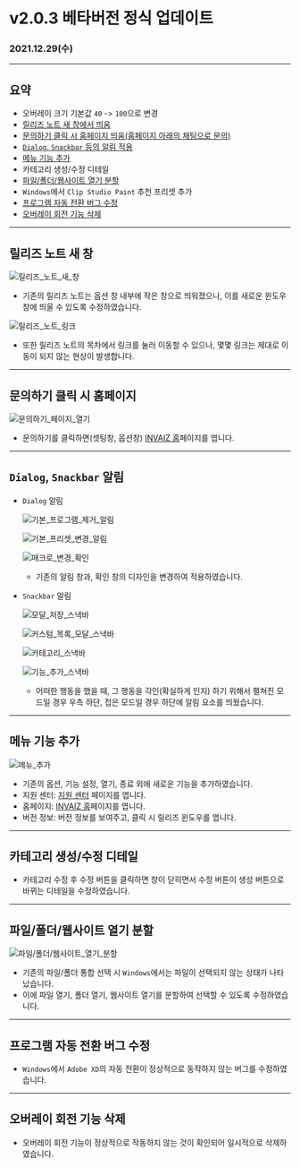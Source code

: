 # v2.0.3 베타버전 정식 업데이트

### 2021.12.29(수)

---

## 요약

- 오버레이 크기 기본값 `40` -> `100`으로 변경
- [릴리즈 노트 새 창에서 띄움](#릴리즈-노트-새-창)
- [문의하기 클릭 시 홈페이지 띄움(홈페이지 아래의 채팅으로 문의)](#문의하기-클릭-시-홈페이지)
- [`Dialog`, `Snackbar` 등의 알림 적용](#dialog-snackbar-알림)
- [메뉴 기능 추가](#메뉴-기능-추가)
- 카테고리 생성/수정 디테일
- [파일/폴더/웹사이트 열기 분할](#파일폴더웹사이트-열기-분할)
- `Windows`에서 `Clip Studio Paint` 추천 프리셋 추가
- [프로그램 자동 전환 버그 수정](#프로그램-자동-전환-버그-수정)
- [오버레이 회전 기능 삭제](#오버레이-회전-기능-삭제)

---

## 릴리즈 노트 새 창

![릴리즈_노트_새_창](../assets/v2.0.3/release_note_window.gif)

- 기존의 릴리즈 노트는 옵션 창 내부에 작은 창으로 띄워졌으나, 이를 새로운 윈도우 창에 띄울 수 있도록 수정하였습니다.

![릴리즈_노트_링크](../assets/v2.0.3/release_note_link.gif)

- 또한 릴리즈 노트의 목차에서 링크를 눌러 이동할 수 있으나, 몇몇 링크는 제대로 이동이 되지 않는 현상이 발생합니다.

---

## 문의하기 클릭 시 홈페이지

![문의하기_페이지_열기](../assets/v2.0.3/qna_home.gif)

- 문의하기를 클릭하면(셋팅창, 옵션창) [INVAIZ 홈](https://www.invaiz.com/)페이지를 엽니다.

---

## `Dialog`, `Snackbar` 알림

- `Dialog` 알림

  ![기본_프로그램_제거_알림](../assets/v2.0.3/dialog/remove_program_alert.gif)

  ![기본_프리셋_변경_알림](../assets/v2.0.3/dialog/change_preset_alert.gif)

  ![매크로_변경_확인](../assets/v2.0.3/dialog/change_macro_confirm.gif)

  - 기존의 알림 창과, 확인 창의 디자인을 변경하여 적용하였습니다.

- `Snackbar` 알림

  ![모달_저장_스낵바](../assets/v2.0.3/dialog/modal_snack.gif)

  ![커스텀_목록_모달_스낵바](../assets/v2.0.3/dialog/custom_modal_snack.gif)

  ![카테고리_스낵바](../assets/v2.0.3/dialog/category_snack.gif)

  ![기능_추가_스낵바](../assets/v2.0.3/dialog/add_function_snack.gif)

  - 어떠한 행동을 했을 때, 그 행동을 각인(확실하게 인지) 하기 위해서 펼쳐진 모드일 경우 우측 하단, 접은 모드일 경우 하단에 알림 요소를 띄웠습니다.

---

## 메뉴 기능 추가

![메뉴_추가](../assets/v2.0.3/update_menu.png)

- 기존의 옵션, 기능 설정, 열기, 종료 외에 새로운 기능을 추가하였습니다.
- 지원 센터: [지원 센터](https://dynamic-position-46c.notion.site/INVAIZ-V-1-0-4174e58b8cfe4161ae3a2c0f9579a982) 페이지를 엽니다.
- 홈페이지: [INVAIZ 홈](https://www.invaiz.com/)페이지를 엽니다.
- 버전 정보: 버전 정보를 보여주고, 클릭 시 릴리즈 윈도우를 엽니다.

---

## 카테고리 생성/수정 디테일

- 카테고리 수정 후 수정 버튼을 클릭하면 창이 닫히면서 수정 버튼이 생성 버튼으로 바뀌는 디테일을 수정하였습니다.

---

## 파일/폴더/웹사이트 열기 분할

![파일/폴더/웹사이트_열기_분할](../assets/v2.0.3/open_path_update.gif)

- 기존의 파일/폴더 통합 선택 시 `Windows`에서는 파일이 선택되지 않는 상태가 나타났습니다.
- 이에 파일 열기, 폴더 열기, 웹사이트 열기를 분할하여 선택할 수 있도록 수정하였습니다.

---

## 프로그램 자동 전환 버그 수정

- `Windows`에서 `Adobe XD`의 자동 전환이 정상적으로 동작하지 않는 버그를 수정하였습니다.

---

## 오버레이 회전 기능 삭제

- 오버레이 회전 기능이 정상적으로 작동하지 않는 것이 확인되어 일시적으로 삭제하였습니다.
